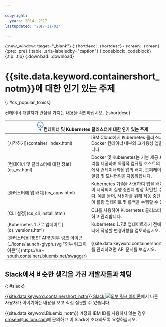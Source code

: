 ```yaml
---

copyright:
  years: 2014, 2017
lastupdated: "2017-11-02"

---
```


{:new_window: target="_blank"}
{:shortdesc: .shortdesc}
{:screen: .screen}
{:pre: .pre}
{:table: .aria-labeledby="caption"}
{:codeblock: .codeblock}
{:tip: .tip}
{:download: .download}


# {{site.data.keyword.containershort_notm}}에 대한 인기 있는 주제
{: #cs_popular_topics}

컨테이너 개발자가 관심을 가지는 내용을 확인하십시오.
{:shortdesc}

<table>
<thead>
<th colspan=2><img src="images/idea.png" alt="아이디어 아이콘"/>컨테이너 및 Kubernetes 클러스터에 대한 인기 있는 주제</th>
</thead>
<tbody>
<tr>
<td>[시작하기](container_index.html)</td>
<td>IBM Cloud에서 Kubernetes 클러스터 및 Docker 컨테이너 내부의 고가용성 앱을 관리합니다. </td>
</tr>
<tr>
<td>[컨테이너 및 클러스터에 대한 정보](cs_ov.html)</td>
<td>Docker 및 Kubernetes는 기본 제공 보안 및 격리를 제공하며 독립적 컴퓨팅 호스트의 클러스터에서 컨테이너화된 앱의 배치, 오퍼레이션, 스케일링 및 모니터링을 자동화합니다. </td>
</tr>
<tr>
<td>[클러스터에 앱 배치](cs_apps.html)</td>
<td>Kubernetes 기술을 사용하여 앱을 배치하고 앱이 시작되어 실행 중인지 항상 확인할 수 있습니다. 예를 들어, 사용자를 위해 작동 중단 시간 없이 롤링 업데이트 및 롤백을 수행할 수 있습니다.
</td>
</tr>
<tr>
<td>[CLI 설정](cs_cli_install.html)</td>
<td>CLI를 사용하여 Kubernetes 클러스터를 작성하고 관리합니다.</td>
</tr>
<tr>
<td>[Kubernetes 1.7로 업데이트](cs_versions.html)</td>
<td>Kubernetes 1.7로 업데이트하기 전에 클러스터에 작성할 변경사항을 검토하십시오.</td>
</tr>
<tr>
<td>[클러스터용 REST API![외부 링크 아이콘](../icons/launch-glyph.svg "외부 링크 아이콘")](https://us-south.containers.bluemix.net/swagger)</td>
<td>{{site.data.keyword.containershort_notm}}를 관리하려면 API 문서를 보십시오.</td>
</tr>
</tbody></table>

## Slack에서 비슷한 생각을 가진 개발자들과 채팅
{: #slack}

[{{site.data.keyword.containershort_notm}} Slack ![외부 링크 아이콘](../icons/launch-glyph.svg "외부 링크 아이콘")](https://ibm-container-service.slack.com)에서 다른 사용자가 이야기하는 내용을 보고 직접 질문할 수 있습니다.

{{site.data.keyword.Bluemix_notm}} 계정의 IBM ID를 사용하지 않는 경우 [crosen@us.ibm.com](mailto:crosen@us.ibm.com)에 문의하고 이 Slack에 초대하도록 요청하십시오.
